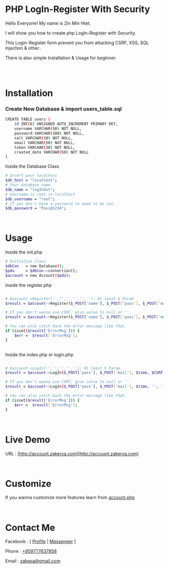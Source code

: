 # PHP LogIn-Register With Security

<p>Hello Everyone! My name is Zin Min Htet. </p>
<p>I will show you how to create php LogIn-Register with Security.</p>
<p>This Login-Register form prevent you from attacking CSRF, XSS, SQL Injection & other..</p>
<p>There is also simple Installation & Usage for beginner.</p>

<br>
<br>

# Installation

### Create New Database & import users_table.sql

```bash
CREATE TABLE users (
    id INT(6) UNSIGNED AUTO_INCREMENT PRIMARY KEY,
    username VARCHAR(50) NOT NULL,
    password VARCHAR(100) NOT NULL,
    salt VARCHAR(10) NOT NULL,
    email VARCHAR(50) NOT NULL,
    token VARCHAR(30) NOT NULL,
    created_date VARCHAR(50) NOT NULL
)
```

Inside the Database Class
```bash
# Insert your localhost
$db_host = "localhost";
# Your database name
$db_name = "logInOut"; 
# Username is root in localhost
$db_username = "root";
# If you don't have a password no need to be set.
$db_password = "Pass@1234";
```

<br>

# Usage

Inside the init.php

```bash
# Initialize Class
$dbCon   = new Database();
$pdo     = $dbCon->connection();
$account = new Account($pdo);
```

Inside the register.php

```bash

# $account->Register('','','','','',''); At least 6 Param
$result = $account->Register($_POST['name'], $_POST['pass'], $_POST['mail'], $time, $CSRF, $_POST['CSRF']);

# If you don't wanna use CSRF, give value to null or ''.
$result = $account->Register($_POST['name'], $_POST['pass'], $_POST['mail'], $time, '', '');

# You can also catch back the error message like that.
if (isset($result['ErrorMsg'])) {
    $err =  $result['ErrorMsg'];
}
    
```

Inside the index.php or login.php

```bash

# $account->LogIn('','','','',''); At least 5 Param
$result = $account->LogIn($_POST['pass'], $_POST['mail'], $time, $CSRF, $_POST['CSRF']);

# If you don't wanna use CSRF, give value to null or ''.
$result = $account->LogIn($_POST['pass'], $_POST['mail'], $time, '', '');

# You can also catch back the error message like that.
if (isset($result['ErrorMsg'])) {
    $err =  $result['ErrorMsg'];
}

```

<br>

# Live Demo
URL : [http://account.zakerxa.com](http://account.zakerxa.com)

<br>

# Customize

If you wanna customize more features learn from [account.php](https://github.com/Zakerxa/PHP-LogIn-Register-Security/blob/main/config/account.php)

<br>

# Contact Me
Facebook : [ [Profile](https://www.facebook.com/profile.php?id=100016329211576) | [Messenger](https://www.messenger.com/t/100016329211576) ]

Phone : [+959777637858](tel:+959777637858)

Email : [zakexa@gmail.com](zakerxa@gmail.com)

